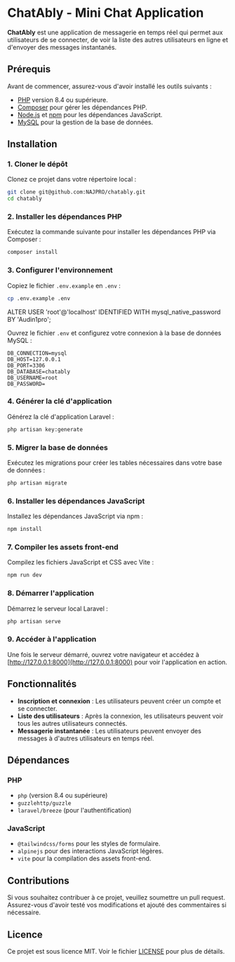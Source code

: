 # ChatAbly - Mini Chat Application

**ChatAbly** est une application de messagerie en temps réel qui permet aux utilisateurs de se connecter, de voir la liste des autres utilisateurs en ligne et d'envoyer des messages instantanés.

## Prérequis

Avant de commencer, assurez-vous d'avoir installé les outils suivants :

- [PHP](https://www.php.net/downloads) version 8.4 ou supérieure.
- [Composer](https://getcomposer.org/) pour gérer les dépendances PHP.
- [Node.js](https://nodejs.org/en/) et [npm](https://www.npmjs.com/) pour les dépendances JavaScript.
- [MySQL](https://www.mysql.com/) pour la gestion de la base de données.

## Installation

### 1. Cloner le dépôt

Clonez ce projet dans votre répertoire local :

```bash
git clone git@github.com:NAJPRO/chatably.git
cd chatably
```

### 2. Installer les dépendances PHP

Exécutez la commande suivante pour installer les dépendances PHP via Composer :

```bash
composer install
```

### 3. Configurer l'environnement

Copiez le fichier `.env.example` en `.env` :

```bash
cp .env.example .env
```
ALTER USER 'root'@'localhost' IDENTIFIED WITH mysql_native_password BY 'Audin1pro';

Ouvrez le fichier `.env` et configurez votre connexion à la base de données MySQL :

```env
DB_CONNECTION=mysql
DB_HOST=127.0.0.1
DB_PORT=3306
DB_DATABASE=chatably
DB_USERNAME=root
DB_PASSWORD=
```

### 4. Générer la clé d'application

Générez la clé d'application Laravel :

```bash
php artisan key:generate
```

### 5. Migrer la base de données

Exécutez les migrations pour créer les tables nécessaires dans votre base de données :

```bash
php artisan migrate
```

### 6. Installer les dépendances JavaScript

Installez les dépendances JavaScript via npm :

```bash
npm install
```

### 7. Compiler les assets front-end

Compilez les fichiers JavaScript et CSS avec Vite :

```bash
npm run dev
```

### 8. Démarrer l'application

Démarrez le serveur local Laravel :

```bash
php artisan serve
```

### 9. Accéder à l'application

Une fois le serveur démarré, ouvrez votre navigateur et accédez à [http://127.0.0.1:8000](http://127.0.0.1:8000) pour voir l'application en action.

## Fonctionnalités

- **Inscription et connexion** : Les utilisateurs peuvent créer un compte et se connecter.
- **Liste des utilisateurs** : Après la connexion, les utilisateurs peuvent voir tous les autres utilisateurs connectés.
- **Messagerie instantanée** : Les utilisateurs peuvent envoyer des messages à d'autres utilisateurs en temps réel.

## Dépendances

### PHP

- `php` (version 8.4 ou supérieure)
- `guzzlehttp/guzzle`
- `laravel/breeze` (pour l'authentification)

### JavaScript

- `@tailwindcss/forms` pour les styles de formulaire.
- `alpinejs` pour des interactions JavaScript légères.
- `vite` pour la compilation des assets front-end.

## Contributions

Si vous souhaitez contribuer à ce projet, veuillez soumettre un pull request. Assurez-vous d'avoir testé vos modifications et ajouté des commentaires si nécessaire.

## Licence

Ce projet est sous licence MIT. Voir le fichier [LICENSE](LICENSE) pour plus de détails.

